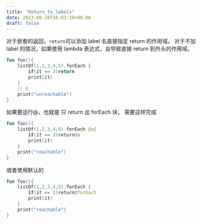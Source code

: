 ```yaml
---
title: "Return_to_labels"
date: 2023-06-28T16:03:10+08:00
draft: false
---
```


对于嵌套的返回，`return`可以添加 label 名直接指定 return 的作用域。
对于不加 label 的情况，如果使用 lambda 表达式，会导致直接 return 到外头的作用域。

```kotlin
fun foo(){
    listOf(1,2,3,4,5).forEach {
        if(it == 3)return
        print(it)
    }
    // @
    print("unreachable")
}
```

如果要运行@，也就是 只 return 出 forEach 块，
需要这样完成

```kotlin
fun foo(){
    listOf(1,2,3,4,5).forEach @a{
        if(it == 3)return@a
        print(it)
    }
    print("reachable")
}
```

或者使用默认的

```kotlin
fun foo(){
    listOf(1,2,3,4,5).forEach {
        if(it == 3)return@forEach
        print(it)
    }
    print("reachable")
}
```
